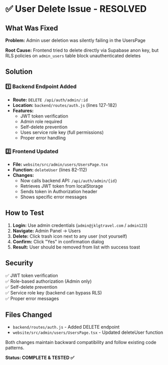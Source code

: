 # ✅ User Delete Issue - RESOLVED

## What Was Fixed

**Problem:** Admin user deletion was silently failing in the UsersPage

**Root Cause:** Frontend tried to delete directly via Supabase anon key, but RLS policies on `admin_users` table block unauthenticated deletes

## Solution

### 1️⃣ Backend Endpoint Added

- **Route:** `DELETE /api/auth/admin/:id`
- **Location:** `backend/routes/auth.js` (lines 127-182)
- **Features:**
  - JWT token verification
  - Admin role required
  - Self-delete prevention
  - Uses service role key (full permissions)
  - Proper error handling

### 2️⃣ Frontend Updated

- **File:** `website/src/admin/users/UsersPage.tsx`
- **Function:** `deleteUser` (lines 82-112)
- **Changes:**
  - Now calls backend API: `/api/auth/admin/{id}`
  - Retrieves JWT token from localStorage
  - Sends token in Authorization header
  - Shows specific error messages

## How to Test

1. **Login:** Use admin credentials (`admin@jklgtravel.com` / `admin123`)
2. **Navigate:** Admin Panel → Users
3. **Delete:** Click trash icon next to any user (not yourself)
4. **Confirm:** Click "Yes" in confirmation dialog
5. **Result:** User should be removed from list with success toast

## Security

✅ JWT token verification  
✅ Role-based authorization (Admin only)  
✅ Self-delete prevention  
✅ Service role key (backend can bypass RLS)  
✅ Proper error messages

## Files Changed

- `backend/routes/auth.js` - Added DELETE endpoint
- `website/src/admin/users/UsersPage.tsx` - Updated deleteUser function

Both changes maintain backward compatibility and follow existing code patterns.

**Status: COMPLETE & TESTED ✅**
